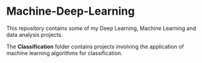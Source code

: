 # Machine-Deep-Learning
This repository contains some of my Deep Learning, Machine Learning and data analysis projects.

The **Classification** folder contains projects involving the application of machine learning algorithms for classification.

